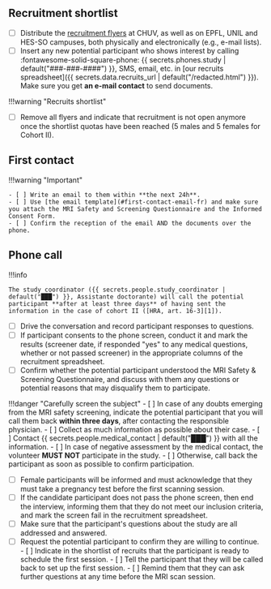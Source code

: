## Recruitment shortlist

- [ ] Distribute the [recruitment flyers](../assets/files/Flyer-2.0MREye.pdf) at CHUV, as well as on EPFL, UNIL and HES-SO campuses, both physically and electronically (e.g., e-mail lists).
- [ ] Insert any new potential participant who shows interest by calling :fontawesome-solid-square-phone: {{ secrets.phones.study | default("###-###-####") }}, SMS, email, etc. in [our recruits spreadsheet]({{ secrets.data.recruits_url | default("/redacted.html") }}). Make sure you get **an e-mail contact** to send documents.

!!!warning "Recruits shortlist"

- [ ] Remove all flyers and indicate that recruitment is not open anymore once the shortlist quotas have been reached (5 males and 5 females for Cohort II).

## First contact

!!!warning "Important"

    - [ ] Write an email to them within **the next 24h**.
    - [ ] Use [the email template](#first-contact-email-fr) and make sure you attach the MRI Safety and Screening Questionnaire and the Informed Consent Form.
    - [ ] Confirm the reception of the email AND the documents over the phone.

## Phone call

!!!info

    The study coordinator ({{ secrets.people.study_coordinator | default("███") }}, Assistante doctorante) will call the potential participant **after at least three days** of having sent the information in the case of cohort II ([HRA, art. 16-3][1]).

- [ ] Drive the conversation and record participant responses to questions.
- [ ] If participant consents to the phone screen, conduct it and mark the results (screener date, if responded "yes" to any medical questions, whether or not passed screener) in the appropriate columns of the recruitment spreadsheet.
- [ ] Confirm whether the potential participant understood the MRI Safety & Screening Questionnaire, and discuss with them any questions or potential reasons that may disqualify them to participate.

!!!danger "Carefully screen the subject"
    - [ ] In case of any doubts emerging from the MRI safety screening, indicate the potential participant that you will call them back **within three days**, after contacting the responsible physician.
    - [ ] Collect as much information as possible about their case.
    - [ ] Contact {{ secrets.people.medical_contact | default("███") }} with all the information.
    - [ ] In case of negative assessment by the medical contact, the volunteer **MUST NOT** participate in the study.
    - [ ] Otherwise, call back the participant as soon as possible to confirm participation.

- [ ] Female participants will be informed and must acknowledge that they must take a pregnancy test before the first scanning session.
- [ ] If the candidate participant does not pass the phone screen, then end the interview, informing them that they do not meet our inclusion criteria, and mark the screen fail in the recruitment spreadsheet.
- [ ] Make sure that the participant's questions about the study are all addressed and answered.
- [ ] Request the potential participant to confirm they are willing to continue.
      - [ ] Indicate in the shortlist of recruits that the participant is ready to schedule the first session.
      - [ ] Tell the participant that they will be called back to set up the first session.
      - [ ] Remind them that they can ask further questions at any time before the MRI scan session.

